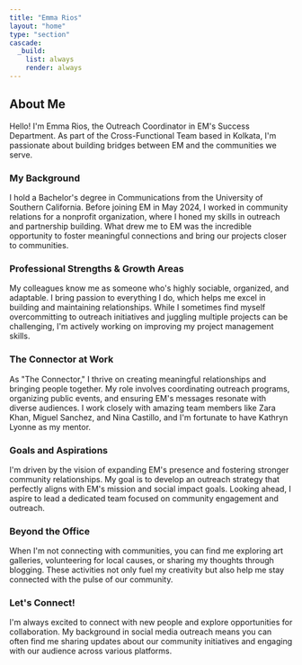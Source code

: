 ```yaml
---
title: "Emma Rios"
layout: "home"
type: "section"
cascade:
  _build:
    list: always
    render: always
---
```

## About Me

Hello! I'm Emma Rios, the Outreach Coordinator in EM's Success Department. As part of the Cross-Functional Team based in Kolkata, I'm passionate about building bridges between EM and the communities we serve.

### My Background

I hold a Bachelor's degree in Communications from the University of Southern California. Before joining EM in May 2024, I worked in community relations for a nonprofit organization, where I honed my skills in outreach and partnership building. What drew me to EM was the incredible opportunity to foster meaningful connections and bring our projects closer to communities.

### Professional Strengths & Growth Areas

My colleagues know me as someone who's highly sociable, organized, and adaptable. I bring passion to everything I do, which helps me excel in building and maintaining relationships. While I sometimes find myself overcommitting to outreach initiatives and juggling multiple projects can be challenging, I'm actively working on improving my project management skills.

### The Connector at Work

As "The Connector," I thrive on creating meaningful relationships and bringing people together. My role involves coordinating outreach programs, organizing public events, and ensuring EM's messages resonate with diverse audiences. I work closely with amazing team members like Zara Khan, Miguel Sanchez, and Nina Castillo, and I'm fortunate to have Kathryn Lyonne as my mentor.

### Goals and Aspirations

I'm driven by the vision of expanding EM's presence and fostering stronger community relationships. My goal is to develop an outreach strategy that perfectly aligns with EM's mission and social impact goals. Looking ahead, I aspire to lead a dedicated team focused on community engagement and outreach.

### Beyond the Office

When I'm not connecting with communities, you can find me exploring art galleries, volunteering for local causes, or sharing my thoughts through blogging. These activities not only fuel my creativity but also help me stay connected with the pulse of our community.

### Let's Connect!

I'm always excited to connect with new people and explore opportunities for collaboration. My background in social media outreach means you can often find me sharing updates about our community initiatives and engaging with our audience across various platforms.